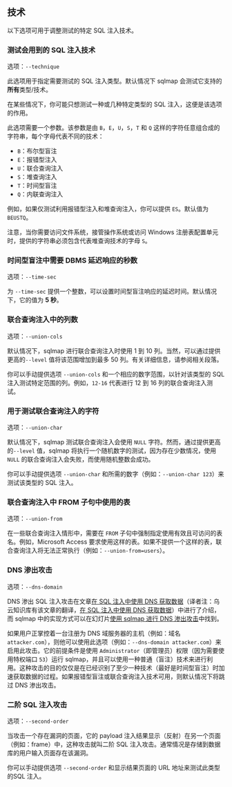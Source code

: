 ## 技术

以下选项可用于调整测试的特定 SQL 注入技术。

### 测试会用到的 SQL 注入技术

选项：`--technique`

此选项用于指定需要测试的 SQL 注入类型。默认情况下 sqlmap 会测试它支持的**所有**类型/技术。

在某些情况下，你可能只想测试一种或几种特定类型的 SQL 注入，这便是该选项的作用。

此选项需要一个参数。该参数是由 `B`，`E`，`U`，`S`，`T` 和 `Q` 这样的字符任意组合成的字符串，每个字母代表不同的技术：

* `B`：布尔型盲注
* `E`：报错型注入
* `U`：联合查询注入
* `S`：堆查询注入
* `T`：时间型盲注
* `Q`：内联查询注入

例如，如果仅测试利用报错型注入和堆查询注入，你可以提供 `ES`。默认值为 `BEUSTQ`。

注意，当你需要访问文件系统，接管操作系统或访问 Windows 注册表配置单元时，提供的字符串必须包含代表堆查询技术的字母 `S`。

### 时间型盲注中需要 DBMS 延迟响应的秒数

选项：`--time-sec`

为 `--time-sec` 提供一个整数，可以设置时间型盲注响应的延迟时间。默认情况下，它的值为 **5 秒**。

### 联合查询注入中的列数

选项：`--union-cols`

默认情况下，sqlmap 进行联合查询注入时使用 1 到 10 列。当然，可以通过提供更高的`--level` 值将该范围增加到最多 50 列。有关详细信息，请参阅相关段落。

你可以手动提供选项 `--union-cols` 和一个相应的数字范围，以针对该类型的 SQL 注入测试特定范围的列。例如，`12-16` 代表进行 12 到 16 列的联合查询注入测试。

### 用于测试联合查询注入的字符

选项：`--union-char`

默认情况下，sqlmap 测试联合查询注入会使用 `NULL` 字符。然而，通过提供更高的`--level` 值，sqlmap 将执行一个随机数字的测试，因为存在少数情况，使用 `NULL` 的联合查询注入会失败，而使用随机整数会成功。

你可以手动提供选项 `--union-char` 和所需的数字（例如：`--union-char 123`）来测试该类型的 SQL 注入。

### 联合查询注入中 FROM 子句中使用的表

选项：`--union-from`

在一些联合查询注入情形中，需要在 `FROM` 子句中强制指定使用有效且可访问的表名。例如，Microsoft Access 要求使用这样的表。如果不提供一个这样的表，联合查询注入将无法正常执行（例如：`--union-from=users`）。

### DNS 渗出攻击

选项：`--dns-domain`

DNS 渗出 SQL 注入攻击在文章[在 SQL 注入中使用 DNS 获取数据](http://arxiv.org/pdf/1303.3047.pdf)（译者注：乌云知识库有该文章的翻译，[在 SQL 注入中使用 DNS 获取数据](http://cb.drops.wiki/drops/tips-5283.html)）中进行了介绍，而 sqlmap 中的实现方式可以在幻灯片[使用 sqlmap 进行 DNS 渗出攻击](http://www.slideshare.net/stamparm/dns-exfiltration-using-sqlmap-13163281)中找到。

如果用户正掌控着一台注册为 DNS 域服务器的主机（例如：域名 `attacker.com`），则他可以使用此选项（例如：`--dns-domain attacker.com`）来启用此攻击。它的前提条件是使用 `Administrator`（即管理员）权限（因为需要使用特权端口 `53`）运行 sqlmap，并且可以使用一种普通（盲注）技术来进行利用。这种攻击的目的仅仅是在已经识别了至少一种技术（最好是时间型盲注）时加速获取数据的过程。如果报错型盲注或联合查询注入技术可用，则默认情况下将跳过 DNS 渗出攻击。

### 二阶 SQL 注入攻击

选项：`--second-order`

当攻击一个存在漏洞的页面，它的 payload 注入结果显示（反射）在另一个页面（例如：frame）中，这种攻击就叫二阶 SQL 注入攻击。通常情况是存储到数据库的用户输入页面存在该漏洞。

你可以手动提供选项 `--second-order` 和显示结果页面的 URL 地址来测试此类型的SQL 注入。
